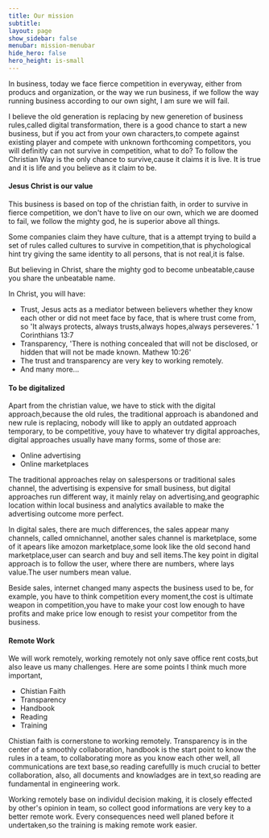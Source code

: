 ```yaml
---
title: Our mission
subtitle: 
layout: page
show_sidebar: false
menubar: mission-menubar
hide_hero: false
hero_height: is-small
---
```


In business, today we face fierce competition in everyway, either from producs and organization, or the way we run business, if we follow the way running business according to our own sight, I am sure we will fail.

I believe the old generation is replacing by new generetion of business rules,called digital transformation, there is a good chance to start a new business, but if you act from your own characters,to compete against existing player and compete with unknown forthcoming competitors, you will definitly can not survive in competition, what to do? To follow the Christian Way is the only chance to survive,cause it claims it is live. It is true and it is life and you believe as it claim to be.  

#### Jesus Christ is our value

This business is based on top of the christian faith, in order to survive in fierce competition, we don't have to live on our own, which we are doomed to fail, we follow the mighty god, he is superior above all things.

Some companies claim they have culture, that is a attempt trying to build a set of rules called cultures to survive in competition,that is phychological hint try giving the same identity to all persons, that is not real,it is false.

But believing in Christ, share the mighty god to become unbeatable,cause you share the unbeatable name.

In Christ, you will have:

- Trust, Jesus acts as a mediator between believers whether they know each other or did not meet face by face, that is where trust come from, so 'It always protects, always trusts,always hopes,always perseveres.' 1 Corinthians 13:7
- Transparency, 'There is nothing concealed that will not be disclosed, or hidden that will not be made known. Mathew 10:26'
- The trust and transparency are very key to working remotely.
- And many more... 

#### To be digitalized

Apart from the christian value, we have to stick with the digital approach,because the old rules, the traditional approach is abandoned and new rule is replacing, nobody will like to apply an outdated approach temporary, to be competitive, youy have to whatever try digital approaches, digital approaches usually have many forms, some of those are:

- Online advertising
- Online marketplaces

The traditional approaches relay on salespersons or traditional sales channel, the advertising is expensive for small business, but digital approaches run different way, it mainly relay on advertising,and geographic location within local business and analytics available to make the advertising outcome more perfect.

In digital sales, there are much differences, the sales appear many channels, called omnichannel, another sales channel is marketplace, some of it apears like amozon marketplace,some look like the old second hand marketplace,user can search and buy and sell items.The key point in digital approach is to follow the user, where there are numbers, where lays value.The user numbers mean value.

Beside sales, internet changed many aspects the business used to be, for example, you have to think competition every moment,the cost is ultimate weapon in competition,you have to make your cost low enough to have profits and make price low enough to resist your competitor from the business. 

#### Remote Work

We will work remotely, working remotely not only save office rent costs,but also leave us many challenges. Here are some points I think much more important,

- Chistian Faith
- Transparency 
- Handbook
- Reading
- Training

Chistian faith is cornerstone to working remotely. Transparency is in the center of a smoothly collaboration, handbook is the start point to know the rules in a team, to collaborating more as you know each other well, all communications are text base,so reading carefullly is much crucial to better collaboration, also, all documents and knowladges are in text,so reading are fundamental in engineering work.

Working remotely base on individul decision making, it is closely effected by other's opinion in team, so collect good informations are very key to a better remote work. Every consequences need well planed before it undertaken,so the training is making remote work easier. 
